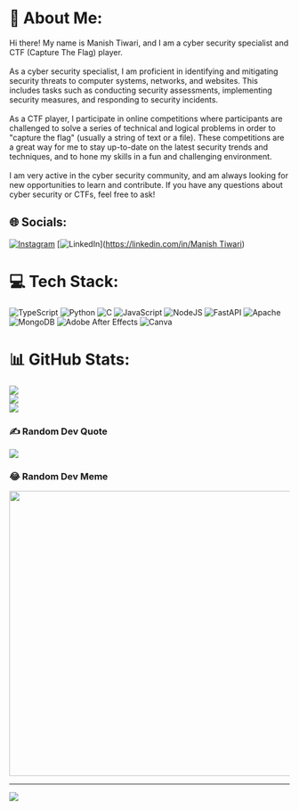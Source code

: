 # 💫 About Me:
Hi there! My name is Manish Tiwari, and I am a cyber security specialist and CTF (Capture The Flag) player.<br><br>As a cyber security specialist, I am proficient in identifying and mitigating security threats to computer systems, networks, and websites. This includes tasks such as conducting security assessments, implementing security measures, and responding to security incidents.<br><br>As a CTF player, I participate in online competitions where participants are challenged to solve a series of technical and logical problems in order to "capture the flag" (usually a string of text or a file). These competitions are a great way for me to stay up-to-date on the latest security trends and techniques, and to hone my skills in a fun and challenging environment.<br><br>I am very active in the cyber security community, and am always looking for new opportunities to learn and contribute. If you have any questions about cyber security or CTFs, feel free to ask!


## 🌐 Socials:
[![Instagram](https://img.shields.io/badge/Instagram-%23E4405F.svg?logo=Instagram&logoColor=white)](https://instagram.com/yfw_maniish) [![LinkedIn](https://img.shields.io/badge/LinkedIn-%230077B5.svg?logo=linkedin&logoColor=white)]([https://linkedin.com/in/Manish Tiwari](https://www.linkedin.com/in/manish-tiwari-b74905239/)) 

# 💻 Tech Stack:
![TypeScript](https://img.shields.io/badge/typescript-%23007ACC.svg?style=for-the-badge&logo=typescript&logoColor=white) ![Python](https://img.shields.io/badge/python-3670A0?style=for-the-badge&logo=python&logoColor=ffdd54) ![C](https://img.shields.io/badge/c-%2300599C.svg?style=for-the-badge&logo=c&logoColor=white) ![JavaScript](https://img.shields.io/badge/javascript-%23323330.svg?style=for-the-badge&logo=javascript&logoColor=%23F7DF1E) ![NodeJS](https://img.shields.io/badge/node.js-6DA55F?style=for-the-badge&logo=node.js&logoColor=white) ![FastAPI](https://img.shields.io/badge/FastAPI-005571?style=for-the-badge&logo=fastapi) ![Apache](https://img.shields.io/badge/apache-%23D42029.svg?style=for-the-badge&logo=apache&logoColor=white) ![MongoDB](https://img.shields.io/badge/MongoDB-%234ea94b.svg?style=for-the-badge&logo=mongodb&logoColor=white) ![Adobe After Effects](https://img.shields.io/badge/Adobe%20After%20Effects-9999FF.svg?style=for-the-badge&logo=Adobe%20After%20Effects&logoColor=white) ![Canva](https://img.shields.io/badge/Canva-%2300C4CC.svg?style=for-the-badge&logo=Canva&logoColor=white)
# 📊 GitHub Stats:
![](https://github-readme-stats.vercel.app/api?username=yfwmaniish&theme=dark&hide_border=false&include_all_commits=true&count_private=true)<br/>
![](https://github-readme-streak-stats.herokuapp.com/?user=yfwmaniish&theme=dark&hide_border=false)<br/>
![](https://github-readme-stats.vercel.app/api/top-langs/?username=yfwmaniish&theme=dark&hide_border=false&include_all_commits=true&count_private=true&layout=compact)

### ✍️ Random Dev Quote
![](https://quotes-github-readme.vercel.app/api?type=horizontal&theme=radical)

### 😂 Random Dev Meme
<img src="https://random-memer.herokuapp.com/" width="512px"/>

---
[![](https://visitcount.itsvg.in/api?id=yfwmaniish&icon=0&color=0)](https://visitcount.itsvg.in)

<!-- Proudly created with GPRM ( https://gprm.itsvg.in ) -->

